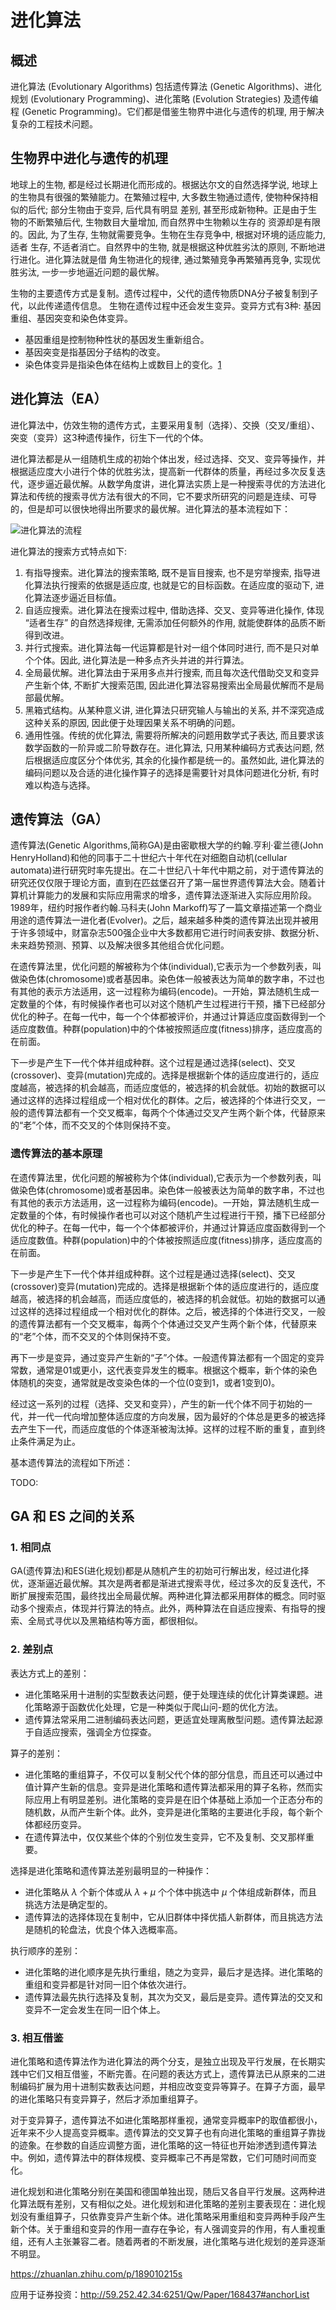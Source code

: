

<!--
 * @version:
 * @Author:  StevenJokess（蔡舒起） https://github.com/StevenJokess
 * @Date: 2023-05-26 22:47:02
 * @LastEditors:  StevenJokess（蔡舒起） https://github.com/StevenJokess
 * @LastEditTime: 2023-06-17 23:33:18
 * @Description:
 * @Help me: make friends by a867907127@gmail.com and help me get some “foreign” things or service I need in life; 如有帮助，请赞助，失业3年了。![支付宝收款码](https://github.com/StevenJokess/d2rl/blob/master/img/%E6%94%B6.jpg)
 * @TODO::
 * @Reference:
-->
# 进化算法

## 概述

进化算法 (Evolutionary Algorithms) 包括遗传算法 (Genetic Algorithms)、进化规划 (Evolutionary Programming)、进化策略 (Evolution Strategies) 及遗传编程 (Genetic Programming)。它们都是借鉴生物界中进化与遗传的机理, 用于解决复杂的工程技术问题。

## 生物界中进化与遗传的机理

地球上的生物, 都是经过长期进化而形成的。根据达尔文的自然选择学说, 地球上的生物具有很强的繁殖能力。在繁殖过程中, 大多数生物通过遗传, 使物种保持相似的后代; 部分生物由于变异, 后代具有明显 差别, 甚至形成新物种。正是由于生物的不断繁殖后代, 生物数目大量增加, 而自然界中生物赖以生存的 资源却是有限的。因此, 为了生存, 生物就需要竞争。生物在生存竞争中, 根据对环境的适应能力, 适者 生存, 不适者消亡。自然界中的生物, 就是根据这种优胜劣汰的原则, 不断地进行进化。进化算法就是借 角生物进化的规律, 通过繁殖竞争再繁殖再竞争, 实现优胜劣汰, 一步一步地逼近问题的最优解。

生物的主要遗传方式是复制。遗传过程中，父代的遗传物质DNA分子被复制到子代，以此传递遗传信息。 生物在遗传过程中还会发生变异。变异方式有3种: 基因重组、基因突变和染色体变异。

- 基因重组是控制物种性状的基因发生重新组合。
- 基因突变是指基因分子结构的改变。
- 染色体变异是指染色体在结构上或数目上的变化。[1]

## 进化算法（EA）

进化算法中，仿效生物的遗传方式，主要采用复制（选择）、交换（交叉/重组）、突变（变异）这3种遗传操作，衍生下一代的个体。

进化算法都是从一组随机生成的初始个体出发，经过选择、交叉、变异等操作，并根据适应度大小进行个体的优胜劣汰，提高新一代群体的质量，再经过多次反复迭代，逐步逼近最优解。从数学角度讲，进化算法实质上是一种搜索寻优的方法进化算法和传统的搜索寻优方法有很大的不同，它不要求所研究的问题是连续、可导的，但是却可以很快地得出所要求的最优解。进化算法的基本流程如下：

![进化算法的流程](../../img/ES.png)

进化算法的搜索方式特点如下:

1. 有指导搜索。进化算法的搜索策略, 既不是盲目搜索, 也不是穷举搜索, 指导进化算法执行搜索的依据是适应度, 也就是它的目标函数。在适应度的驱动下, 进化算法逐步逼近目标值。
2. 自适应搜索。进化算法在搜索过程中, 借助选择、交叉、变异等进化操作, 体现 “适者生存” 的自然选择规律, 无需添加任何额外的作用, 就能使群体的品质不断得到改进。
3. 并行式搜索。进化算法每一代运算都是针对一组个体同时进行, 而不是只对单个个体。因此, 进化算法是一种多点齐头并进的并行算法。
4. 全局最优解。进化算法由于采用多点并行搜索, 而且每次迭代借助交叉和变异产生新个体, 不断扩大搜索范围, 因此进化算法容易搜索出全局最优解而不是局部最优解。
5. 黑箱式结构。从某种意义讲, 进化算法只研究输人与输出的关系, 并不深究造成这种关系的原因, 因此便于处理因果关系不明确的问题。
6. 通用性强。传统的优化算法, 需要将所解决的问题用数学式子表达, 而且要求该数学函数的一阶异或二阶导数存在。进化算法, 只用某种编码方式表达问题, 然后根据适应度区分个体优劣, 其余的化操作都是统一的。虽然如此, 进化算法的编码问题以及合适的进化操作算子的选择是需要针对具体问题进化分析, 有时难以构造与选择。

## 遗传算法（GA）

遗传算法(Genetic Algorithms,简称GA)是由密歇根大学的约翰.亨利·霍兰德(John HenryHolland)和他的同事于二十世纪六十年代在对细胞自动机(cellular automata)进行研究时率先提出。在二十世纪八十年代中期之前，对于遗传算法的研究还仅仅限于理论方面，直到在匹兹堡召开了第一届世界遗传算法大会。随着计算机计算能力的发展和实际应用需求的增多，遗传算法逐渐进入实际应用阶段。1989年，纽约时报作者约翰.马科夫(John Markoff)写了一篇文章描述第一个商业用途的遗传算法一进化者(Evolver)。之后，越来越多种类的遗传算法出现并被用于许多领域中，财富杂志500强企业中大多数都用它进行时间表安排、数据分析、未来趋势预测、预算、以及解决很多其他组合优化问题。

在遗传算法里，优化问题的解被称为个体(individual),它表示为一个参数列表，叫做染色体(chromosome)或者基因串。染色体一般被表达为简单的数字串，不过也有其他的表示方法适用，这一过程称为编码(encode)。一开始，算法随机生成一定数量的个体，有时候操作者也可以对这个随机产生过程进行干预，播下已经部分优化的种子。在每一代中，每一个个体都被评价，并通过计算适应度函数得到一个适应度数值。种群(population)中的个体被按照适应度(fitness)排序，适应度高的在前面。

下一步是产生下一代个体并组成种群。这个过程是通过选择(select)、交叉(crossover)、变异(mutation)完成的。选择是根据新个体的适应度进行的，适应度越高，被选择的机会越高，而适应度低的，被选择的机会就低。初始的数据可以通过这样的选择过程组成一个相对优化的群体。之后，被选择的个体进行交叉，一般的遗传算法都有一个交叉概率，每两个个体通过交叉产生两个新个体，代替原来的“老”个体，而不交叉的个体则保持不变。

### 遗传算法的基本原理

在遗传算法里，优化问题的解被称为个体(individual),它表示为一个参数列表，叫做染色体(chromosome)或者基因串。染色体一般被表达为简单的数字串，不过也有其他的表示方法适用，这一过程称为编码(encode)。一开始，算法随机生成一定数量的个体，有时候操作者也可以对这个随机产生过程进行干预，播下已经部分优化的种子。在每一代中，每一个个体都被评价，并通过计算适应度函数得到一个适应度数值。种群(population)中的个体被按照适应度(fitness)排序，适应度高的在前面。

下一步是产生下一代个体并组成种群。这个过程是通过选择(select)、交叉(crossover)变异(mutation)完成的。选择是根据新个体的适应度进行的，适应度越高，被选择的机会越高，而适应度低的，被选择的机会就低。初始的数据可以通过这样的选择过程组成一个相对优化的群体。之后，被选择的个体进行交叉，一般的遗传算法都有一个交叉概率，每两个个体通过交叉产生两个新个体，代替原来的“老”个体，而不交叉的个体则保持不变。

再下一步是变异，通过变异产生新的“子”个体。一般遗传算法都有一个固定的变异常数，通常是01或更小，这代表变异发生的概率。根据这个概率，新个体的染色体随机的突变，通常就是改变染色体的一个位(0变到1，或者1变到0)。

经过这一系列的过程（选择、交叉和变异），产生的新一代个体不同于初始的一代，并一代一代向增加整体适应度的方向发展，因为最好的个体总是更多的被选择去产生下一代，而适应度低的个体逐渐被淘汰掉。这样的过程不断的重复，直到终止条件满足为止。

基本遗传算法的流程如下所述：

TODO:

## GA 和 ES 之间的关系

### 1. 相同点

GA(遗传算法)和ES(进化规划)都是从随机产生的初始可行解出发，经过进化择优，逐渐逼近最优解。其次是两者都是渐进式搜索寻优，经过多次的反复迭代，不断扩展搜索范围，最终找出全局最优解。两种进化算法都采用群体的概念。同时驱动多个搜索点，体现并行算法的特点。此外，两种算法在自适应搜索、有指导的搜索、全局式寻优以及黑箱结构等方面，都很相似。

### 2. 差别点

表达方式上的差别：

- 进化策略采用十进制的实型数表达问题，便于处理连续的优化计算类课题。进化策略源于函数优化处理，它是一种类似于爬山问-题的优化方法。
- 遗传算法常采用二进制编码表达问题，更适宜处理离散型问题。遗传算法起源于自适应搜索，强调全方位探查。

算子的差别：

- 进化策略的重组算子，不仅可以复制父代个体的部分信息，而且还可以通过中值计算产生新的信息。变异是进化策略和遗传算法都采用的算子名称，然而实际应用上有明显差别。进化策略的变异是在旧个体基础上添加一个正态分布的随机数，从而产生新个体。此外，变异是进化策略的主要进化手段，每个新个体都经历变异。
- 在遗传算法中，仅仅某些个体的个别位发生变异，它不及复制、交叉那样重要。

选择是进化策略和遗传算法差别最明显的一种操作：

- 进化策略从 $\lambda$ 个新个体或从 $\lambda+\mu$ 个个体中挑选中 $\mu$ 个体组成新群体，而且挑选方法是确定型的。
- 遗传算法的选择体现在复制中，它从旧群体中择优插人新群体，而且挑选方法是随机的轮盘法，优良个体入选概率高。

执行顺序的差别：

- 进化策略的进化顺序是先执行重组，随之为变异，最后才是选择。进化策略的重组和变异都是针对同一旧个体依次进行。
- 遗传算法最先执行选择及复制，其次为交叉，最后是变异。遗传算法的交叉和变异不一定会发生在同一旧个体上。

### 3. 相互借鉴

进化策略和遗传算法作为进化算法的两个分支，是独立出现及平行发展，在长期实践中它们又相互借鉴，不断完善。在问题的表达方式上，遗传算法已从原来的二进制编码扩展为用十进制实数表达问题，并相应改变变异等算子。在算子方面，最早的进化策略只有变异算子，然后才添加重组算子。

对于变异算子，遗传算法不如进化策略那样重视，通常变异概率P的取值都很小，近年来不少人提高变异概率。遗传算法的交叉算子也有向进化策略的重组算子靠拢的迹象。在参数的自适应调整方面，进化策略的这一特征也开始渗透到遗传算法中。例如，遗传算法中的群体规模、变异概率己不再是常数，它们可随时间而变化。

进化规划和进化策略分别在美国和德国单独出现，随后又各自平行发展。这两种进化算法既有差别，又有相似之处。进化规划和进化策略的差别主要表现在：进化规划没有重组算子，只依靠变异产生新个体。进化策略采用重组和变异两种手段产生新个体。关于重组和变异的作用一直存在争论，有人强调变异的作用，有人重视重组，还有人主张兼容二者。随着两者的不断发展，进化策略与进化规划的差异逐渐不明显。


https://zhuanlan.zhihu.com/p/189010215s

应用于证券投资：http://59.252.42.34:6251/Qw/Paper/168437#anchorList

[1]: https://www.bilibili.com/video/BV1iN411o7N1/
[2]: https://www.bilibili.com/video/BV1kK4y1R7rv/
[3]: https://easyai.tech/ai-definition/genetic-algorithm/

